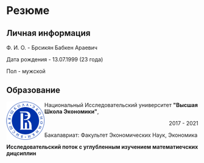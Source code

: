 # Резюме
## Личная информация
Ф. И. О. - Брсикян Бабкен Араевич

Дата рождения - 13.07.1999 (23 года)

Пол - мужской

## Образование
<img align="left" src = "hse.png" width = "100"> Национальный Исследовательский университет **"Высшая Школа Экономики"**,
<p align="right">2017 - 2021</p>
Бакалавриат: Факультет Экономических Наук, Экономика

**Исследовательский поток с углубленным изучением математиечских дицсиплин**


